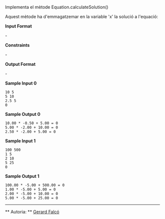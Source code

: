 Implementa el mètode Equation.calculateSolution()

Aquest mètode ha d'emmagatzemar en la variable 'x' la solució a
l'equació:

**Input Format**

\-

**Constraints**

\-

**Output Format**

\-

**Sample Input 0**

    10 5
    5 10
    2.5 5
    0

**Sample Output 0**

    10.00 * -0.50 + 5.00 = 0
    5.00 * -2.00 + 10.00 = 0
    2.50 * -2.00 + 5.00 = 0

**Sample Input 1**

    100 500
    1 5
    2 10
    5 25
    0

**Sample Output 1**

    100.00 * -5.00 + 500.00 = 0
    1.00 * -5.00 + 5.00 = 0
    2.00 * -5.00 + 10.00 = 0
    5.00 * -5.00 + 25.00 = 0

----------

** Autoria: **
[Gerard Falcó](https://github.com/gerardfp)
